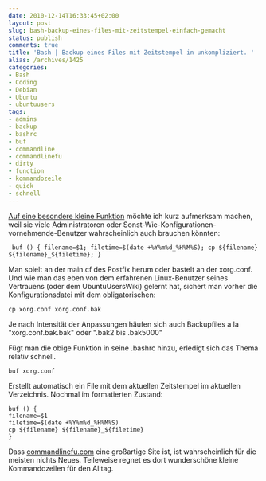 ```yaml
---
date: 2010-12-14T16:33:45+02:00
layout: post
slug: bash-backup-eines-files-mit-zeitstempel-einfach-gemacht
status: publish
comments: true
title: 'Bash | Backup eines Files mit Zeitstempel in unkompliziert. '
alias: /archives/1425
categories:
- Bash
- Coding
- Debian
- Ubuntu
- ubuntuusers
tags:
- admins
- backup
- bashrc
- buf
- commandline
- commandlinefu
- dirty
- function
- kommandozeile
- quick
- schnell
---
```


[Auf eine besondere kleine Funktion]( http://www.commandlinefu.com/commands/view/7292/backup-a-file-with-a-date-time-stamp) möchte ich kurz aufmerksam machen, weil sie viele Administratoren oder  Sonst-Wie-Konfigurationen-vornehmende-Benutzer wahrscheinlich auch brauchen könnten:

```
 buf () { filename=$1; filetime=$(date +%Y%m%d_%H%M%S); cp ${filename} ${filename}_${filetime}; }
```


Man spielt an der main.cf des Postfix herum oder bastelt an der xorg.conf. Und wie man das eben von dem erfahrenen Linux-Benutzer seines Vertrauens (oder dem UbuntuUsersWiki) gelernt hat, sichert man vorher die Konfigurationsdatei mit dem obligatorischen:

```
cp xorg.conf xorg.conf.bak
```


Je nach Intensität der Anpassungen häufen sich auch Backupfiles a la "xorg.conf.bak.bak" oder ".bak2 bis .bak5000"

Fügt man die obige Funktion in seine .bashrc hinzu, erledigt sich das Thema relativ schnell.

```
buf xorg.conf
```


Erstellt automatisch ein File mit dem aktuellen Zeitstempel im aktuellen Verzeichnis. Nochmal im formatierten Zustand:

```
buf () {
filename=$1
filetime=$(date +%Y%m%d_%H%M%S)
cp ${filename} ${filename}_${filetime}
}
```


Dass [commandlinefu.com](http://commandlinefu.com) eine großartige Site ist, ist wahrscheinlich für die meisten nichts Neues. Teileweise regnet es dort wunderschöne kleine Kommandozeilen für den Alltag.
